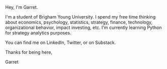 Hey, I'm Garret.

I'm a student of Brigham Young University. I spend my free time thinking about economics, psychology, statistics, strategy, finance, technology, organizational behavior, impact investing, etc. I'm currently learning Python for strategy analytics purposes.

You can find me on LinkedIn, Twitter, or on Substack.

Thanks for being here,

Garret

<!---
garretcq/garretcq is a ✨ special ✨ repository because its `README.md` (this file) appears on your GitHub profile.
You can click the Preview link to take a look at your changes.
--->
